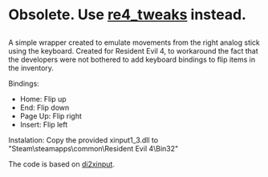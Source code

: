# Obsolete. Use [re4_tweaks](https://github.com/brunibunny/re4_tweaks) instead.

##

A simple wrapper created to emulate movements from the right analog stick using the keyboard.
Created for Resident Evil 4, to workaround the fact that the developers were not bothered to add keyboard bindings to flip items in the inventory.

Bindings:
- Home: Flip up
- End: Flip down
- Page Up: Flip right
- Insert: Flip left

Instalation:
Copy the provided xinput1_3.dll to "Steam\steamapps\common\Resident Evil 4\Bin32"

The code is based on [di2xinput](https://github.com/acceleration3/di2xinput).
